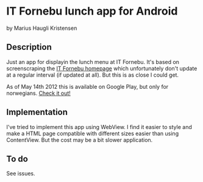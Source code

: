 IT Fornebu lunch app for Android
=================================
by Marius Haugli Kristensen

Description
---------------------------------
Just an app for displayin the lunch menu at IT Fornebu. It's based on screenscraping the [IT Fornebu homepage](http://leietaker.itfornebu.no/itfornebu/kantinemeny) which unfortunately don't update at a regular interval (if updated at all). But this is as close I could get. 

As of May 14th 2012 this is available on Google Play, but only for norwegians. [Check it out!](https://play.google.com/store/apps/details?id=com.kwc.itfornebulunchapp)


Implementation
---------------------------------
I've tried to implement this app using WebView. I find it easier to style and make a HTML page compatible with different sizes easier than using ContentView. But the cost may be a bit slower application.

To do
---------------------------------
See issues.
